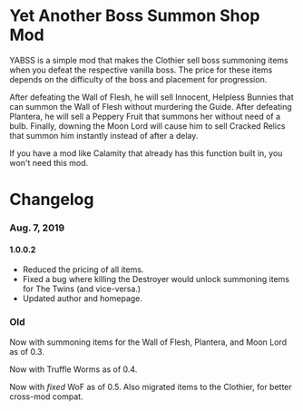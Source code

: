# Yet Another Boss Summon Shop Mod

YABSS is a simple mod that makes the Clothier sell boss summoning items when you defeat the respective vanilla boss. The price for these items depends on the difficulty of the boss and placement for progression.

After defeating the Wall of Flesh, he will sell Innocent, Helpless Bunnies that can summon the Wall of Flesh without murdering the Guide. After defeating Plantera, he will sell a Peppery Fruit that summons her without need of a bulb. Finally, downing the Moon Lord will cause him to sell Cracked Relics that summon him instantly instead of after a delay.

If you have a mod like Calamity that already has this function built in, you won't need this mod.

# Changelog

### Aug. 7, 2019

#### 1.0.0.2

* Reduced the pricing of all items.
* Fixed a bug where killing the Destroyer would unlock summoning items for The Twins (and vice-versa.)
* Updated author and homepage.

### Old

Now with summoning items for the Wall of Flesh, Plantera, and Moon Lord as of 0.3.

Now with Truffle Worms as of 0.4.

Now with *fixed* WoF as of 0.5. Also migrated items to the Clothier, for better cross-mod compat.